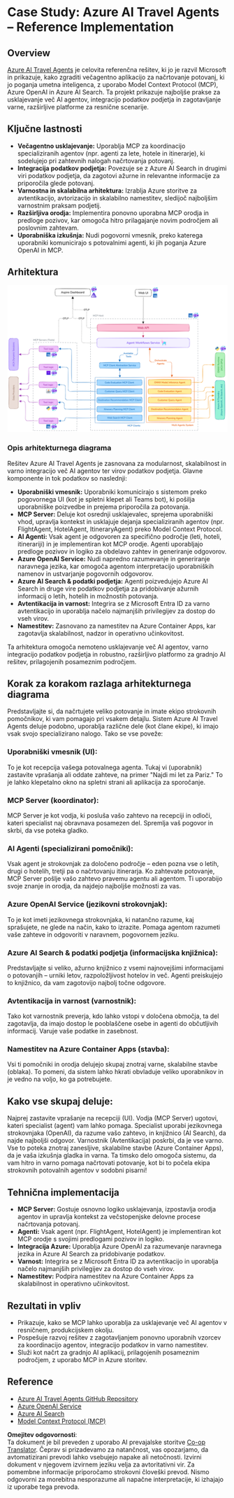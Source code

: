<!--
CO_OP_TRANSLATOR_METADATA:
{
  "original_hash": "4d3415b9d2bf58bc69be07f945a69e07",
  "translation_date": "2025-05-20T23:45:14+00:00",
  "source_file": "09-CaseStudy/README.md",
  "language_code": "sl"
}
-->
# Case Study: Azure AI Travel Agents – Reference Implementation

## Overview

[Azure AI Travel Agents](https://github.com/Azure-Samples/azure-ai-travel-agents) je celovita referenčna rešitev, ki jo je razvil Microsoft in prikazuje, kako zgraditi večagentno aplikacijo za načrtovanje potovanj, ki jo poganja umetna inteligenca, z uporabo Model Context Protocol (MCP), Azure OpenAI in Azure AI Search. Ta projekt prikazuje najboljše prakse za usklajevanje več AI agentov, integracijo podatkov podjetja in zagotavljanje varne, razširljive platforme za resnične scenarije.

## Ključne lastnosti
- **Večagentno usklajevanje:** Uporablja MCP za koordinacijo specializiranih agentov (npr. agenti za lete, hotele in itinerarje), ki sodelujejo pri zahtevnih nalogah načrtovanja potovanj.
- **Integracija podatkov podjetja:** Povezuje se z Azure AI Search in drugimi viri podatkov podjetja, da zagotovi ažurne in relevantne informacije za priporočila glede potovanj.
- **Varnostna in skalabilna arhitektura:** Izrablja Azure storitve za avtentikacijo, avtorizacijo in skalabilno namestitev, sledijoč najboljšim varnostnim praksam podjetij.
- **Razširljiva orodja:** Implementira ponovno uporabna MCP orodja in predloge pozivov, kar omogoča hitro prilagajanje novim področjem ali poslovnim zahtevam.
- **Uporabniška izkušnja:** Nudi pogovorni vmesnik, preko katerega uporabniki komunicirajo s potovalnimi agenti, ki jih poganja Azure OpenAI in MCP.

## Arhitektura
![Architecture](https://raw.githubusercontent.com/Azure-Samples/azure-ai-travel-agents/main/docs/ai-travel-agents-architecture-diagram.png)

### Opis arhitekturnega diagrama

Rešitev Azure AI Travel Agents je zasnovana za modularnost, skalabilnost in varno integracijo več AI agentov ter virov podatkov podjetja. Glavne komponente in tok podatkov so naslednji:

- **Uporabniški vmesnik:** Uporabniki komunicirajo s sistemom preko pogovornega UI (kot je spletni klepet ali Teams bot), ki pošilja uporabniške poizvedbe in prejema priporočila za potovanja.
- **MCP Server:** Deluje kot osrednji usklajevalec, sprejema uporabniški vhod, upravlja kontekst in usklajuje dejanja specializiranih agentov (npr. FlightAgent, HotelAgent, ItineraryAgent) preko Model Context Protocol.
- **AI Agenti:** Vsak agent je odgovoren za specifično področje (leti, hoteli, itinerariji) in je implementiran kot MCP orodje. Agenti uporabljajo predloge pozivov in logiko za obdelavo zahtev in generiranje odgovorov.
- **Azure OpenAI Service:** Nudi napredno razumevanje in generiranje naravnega jezika, kar omogoča agentom interpretacijo uporabniških namenov in ustvarjanje pogovornih odgovorov.
- **Azure AI Search & podatki podjetja:** Agenti poizvedujejo Azure AI Search in druge vire podatkov podjetja za pridobivanje ažurnih informacij o letih, hotelih in možnostih potovanja.
- **Avtentikacija in varnost:** Integrira se z Microsoft Entra ID za varno avtentikacijo in uporablja načelo najmanjših privilegijev za dostop do vseh virov.
- **Namestitev:** Zasnovano za namestitev na Azure Container Apps, kar zagotavlja skalabilnost, nadzor in operativno učinkovitost.

Ta arhitektura omogoča nemoteno usklajevanje več AI agentov, varno integracijo podatkov podjetja in robustno, razširljivo platformo za gradnjo AI rešitev, prilagojenih posameznim področjem.

## Korak za korakom razlaga arhitekturnega diagrama
Predstavljajte si, da načrtujete veliko potovanje in imate ekipo strokovnih pomočnikov, ki vam pomagajo pri vsakem detajlu. Sistem Azure AI Travel Agents deluje podobno, uporablja različne dele (kot člane ekipe), ki imajo vsak svojo specializirano nalogo. Tako se vse poveže:

### Uporabniški vmesnik (UI):
To je kot recepcija vašega potovalnega agenta. Tukaj vi (uporabnik) zastavite vprašanja ali oddate zahteve, na primer "Najdi mi let za Pariz." To je lahko klepetalno okno na spletni strani ali aplikacija za sporočanje.

### MCP Server (koordinator):
MCP Server je kot vodja, ki posluša vašo zahtevo na recepciji in odloči, kateri specialist naj obravnava posamezen del. Spremlja vaš pogovor in skrbi, da vse poteka gladko.

### AI Agenti (specializirani pomočniki):
Vsak agent je strokovnjak za določeno področje – eden pozna vse o letih, drugi o hotelih, tretji pa o načrtovanju itinerarja. Ko zahtevate potovanje, MCP Server pošlje vašo zahtevo pravemu agentu ali agentom. Ti uporabijo svoje znanje in orodja, da najdejo najboljše možnosti za vas.

### Azure OpenAI Service (jezikovni strokovnjak):
To je kot imeti jezikovnega strokovnjaka, ki natančno razume, kaj sprašujete, ne glede na način, kako to izrazite. Pomaga agentom razumeti vaše zahteve in odgovoriti v naravnem, pogovornem jeziku.

### Azure AI Search & podatki podjetja (informacijska knjižnica):
Predstavljajte si veliko, ažurno knjižnico z vsemi najnovejšimi informacijami o potovanjih – urniki letov, razpoložljivost hotelov in več. Agenti preiskujejo to knjižnico, da vam zagotovijo najbolj točne odgovore.

### Avtentikacija in varnost (varnostnik):
Tako kot varnostnik preverja, kdo lahko vstopi v določena območja, ta del zagotavlja, da imajo dostop le pooblaščene osebe in agenti do občutljivih informacij. Varuje vaše podatke in zasebnost.

### Namestitev na Azure Container Apps (stavba):
Vsi ti pomočniki in orodja delujejo skupaj znotraj varne, skalabilne stavbe (oblaka). To pomeni, da sistem lahko hkrati obvladuje veliko uporabnikov in je vedno na voljo, ko ga potrebujete.

## Kako vse skupaj deluje:

Najprej zastavite vprašanje na recepciji (UI).
Vodja (MCP Server) ugotovi, kateri specialist (agent) vam lahko pomaga.
Specialist uporabi jezikovnega strokovnjaka (OpenAI), da razume vašo zahtevo, in knjižnico (AI Search), da najde najboljši odgovor.
Varnostnik (Avtentikacija) poskrbi, da je vse varno.
Vse to poteka znotraj zanesljive, skalabilne stavbe (Azure Container Apps), da je vaša izkušnja gladka in varna.
Ta timsko delo omogoča sistemu, da vam hitro in varno pomaga načrtovati potovanje, kot bi to počela ekipa strokovnih potovalnih agentov v sodobni pisarni!

## Tehnična implementacija
- **MCP Server:** Gostuje osnovno logiko usklajevanja, izpostavlja orodja agentov in upravlja kontekst za večstopenjske delovne procese načrtovanja potovanj.
- **Agenti:** Vsak agent (npr. FlightAgent, HotelAgent) je implementiran kot MCP orodje s svojimi predlogami pozivov in logiko.
- **Integracija Azure:** Uporablja Azure OpenAI za razumevanje naravnega jezika in Azure AI Search za pridobivanje podatkov.
- **Varnost:** Integrira se z Microsoft Entra ID za avtentikacijo in uporablja načelo najmanjših privilegijev za dostop do vseh virov.
- **Namestitev:** Podpira namestitev na Azure Container Apps za skalabilnost in operativno učinkovitost.

## Rezultati in vpliv
- Prikazuje, kako se MCP lahko uporablja za usklajevanje več AI agentov v resničnem, produkcijskem okolju.
- Pospešuje razvoj rešitev z zagotavljanjem ponovno uporabnih vzorcev za koordinacijo agentov, integracijo podatkov in varno namestitev.
- Služi kot načrt za gradnjo AI aplikacij, prilagojenih posameznim področjem, z uporabo MCP in Azure storitev.

## Reference
- [Azure AI Travel Agents GitHub Repository](https://github.com/Azure-Samples/azure-ai-travel-agents)
- [Azure OpenAI Service](https://azure.microsoft.com/en-us/products/ai-services/openai-service/)
- [Azure AI Search](https://azure.microsoft.com/en-us/products/ai-services/ai-search/)
- [Model Context Protocol (MCP)](https://modelcontextprotocol.io/)

**Omejitev odgovornosti**:  
Ta dokument je bil preveden z uporabo AI prevajalske storitve [Co-op Translator](https://github.com/Azure/co-op-translator). Čeprav si prizadevamo za natančnost, vas opozarjamo, da avtomatizirani prevodi lahko vsebujejo napake ali netočnosti. Izvirni dokument v njegovem izvirnem jeziku velja za avtoritativni vir. Za pomembne informacije priporočamo strokovni človeški prevod. Nismo odgovorni za morebitna nesporazume ali napačne interpretacije, ki izhajajo iz uporabe tega prevoda.